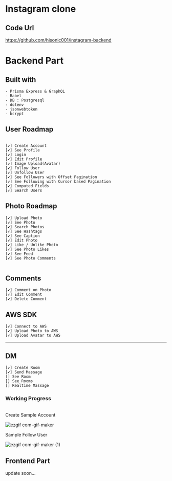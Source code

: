 # Instagram clone

## Code Url

https://github.com/hisonic001/instagram-backend

# Backend Part

## Built with

```
- Prisma Express & GraphQL
- Babel
- DB : Postgresql
- dotenv
- jsonwebtoken
- bcrypt
```

## User Roadmap

```

[✔] Create Account
[✔] See Profile
[✔] Login
[✔] Edit Profile
[✔] Image Upload(Avatar)
[✔] Follow User
[✔] Unfollow User
[✔] See Followers with Offset Pagination
[✔] See Following with Cursor based Pagination
[✔] Computed Fields
[✔] Search Users

```

## Photo Roadmap

```
[✔] Upload Photo
[✔] See Photo
[✔] Search Photos
[✔] See Hashtags
[✔] See Caption
[✔] Edit Photo
[✔] Like / Unlike Photo
[✔] See Photo Likes
[✔] See Feed
[✔] See Photo Comments


```

## Comments

```
[✔] Comment on Photo
[✔] Edit Comment
[✔] Delete Comment

```

## AWS SDK

```
[✔] Connect to AWS
[✔] Upload Photo to AWS
[✔] Upload Avatar to AWS
```

---

## DM

```
[✔] Create Room
[✔] Send Massage
[] See Room
[] See Rooms
[] Realtime Massage
```

### Working Progress

<br>
Create Sample Account

![ezgif com-gif-maker](https://user-images.githubusercontent.com/40854017/137442167-fc150e88-fdc5-4a4d-b779-4f3dbb95a8ae.gif)

Sample Follow User

![ezgif com-gif-maker (1)](https://user-images.githubusercontent.com/40854017/137442140-1289ca4b-c117-47f4-95cf-db887967fc95.gif)

## **Frontend Part**

update soon...
